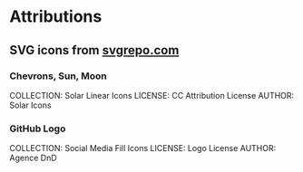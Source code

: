 # Attributions

## SVG icons from [svgrepo.com](https://www.svgrepo.com)

### Chevrons, Sun, Moon

COLLECTION: Solar Linear Icons
LICENSE: CC Attribution License
AUTHOR: Solar Icons

### GitHub Logo

COLLECTION: Social Media Fill Icons
LICENSE: Logo License
AUTHOR: Agence DnD

